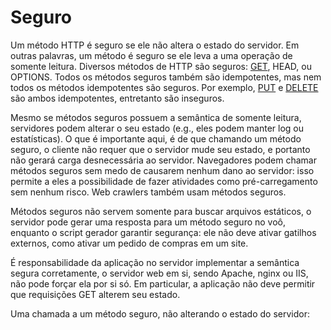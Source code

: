 # Seguro
<p>Um método HTTP é seguro se ele não altera o estado do servidor. Em outras palavras, um método é seguro se ele leva a uma operação de somente leitura. Diversos métodos de HTTP são seguros: <u>GET</u>, HEAD, ou OPTIONS. Todos os métodos seguros também são idempotentes, mas nem todos os métodos idempotentes são seguros. Por exemplo, <u>PUT</u> e <u>DELETE</u> são ambos idempotentes, entretanto são inseguros.

Mesmo se métodos seguros possuem a semântica de somente leitura, servidores podem alterar o seu estado (e.g., eles podem manter log ou estatísticas). O que é importante aqui, é de que chamando um método seguro, o cliente não requer que o servidor mude seu estado, e portanto não gerará carga desnecessária ao servidor. Navegadores podem chamar métodos seguros sem medo de causarem nenhum dano ao servidor: isso permite a eles a possibilidade de fazer atividades como pré-carregamento sem nenhum risco. Web crawlers também usam métodos seguros.

Métodos seguros não servem somente para buscar arquivos estáticos, o servidor pode gerar uma resposta para um método seguro no voô, enquanto o script gerador garantir segurança: ele não deve ativar gatilhos externos, como ativar um pedido de compras em um site.

É responsabilidade da aplicação no servidor implementar a semântica segura corretamente, o servidor web em si, sendo Apache, nginx ou IIS, não pode forçar ela por si só. Em particular, a aplicação não deve permitir que requisições GET alterem seu estado.

Uma chamada a um método seguro, não alterando o estado do servidor:</p>
